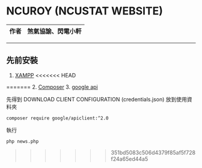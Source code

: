 NCUROY (NCUSTAT WEBSITE)
===========================
|作者|煞氣協諭、閃電小軒|
|---|---


****
## 先前安裝
 1. [XAMPP](https://www.apachefriends.org/download.html)
<<<<<<< HEAD
  
=======
 2. [Composer](https://getcomposer.org/) 
 3. [google api](https://developers.google.com/sheets/api/quickstart/php)
 
 先得到 DOWNLOAD CLIENT CONFIGURATION (credentials.json) 放到使用資料夾
 ```
 composer require google/apiclient:^2.0
 ```
 執行
 ```
 php news.php
 ```
 
>>>>>>> 351bd5083c506d4379f85af5f728f24a65ed44a5
